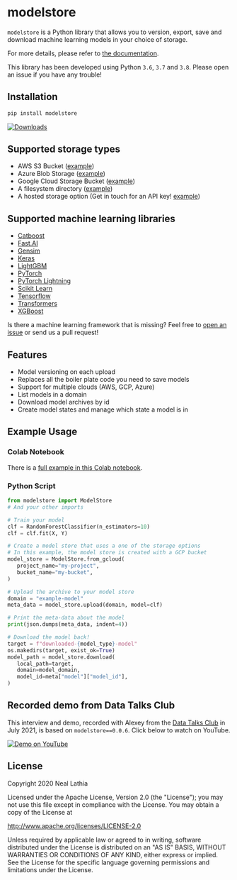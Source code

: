 # modelstore

`modelstore` is a Python library that allows you to version, export, save and download machine learning models in your choice of storage.

For more details, please refer to [the documentation](https://modelstore.readthedocs.io/en/latest/).

This library has been developed using Python `3.6`, `3.7` and `3.8`. Please open an issue if you have any trouble!


## Installation

```python
pip install modelstore
```

[![Downloads](https://pepy.tech/badge/modelstore)](https://pepy.tech/project/modelstore)

## Supported storage types

* AWS S3 Bucket ([example](https://github.com/operatorai/modelstore/blob/master/examples/examples-by-storage/aws/main.py))
* Azure Blob Storage ([example](https://github.com/operatorai/modelstore/blob/master/examples/examples-by-storage/azure/main.py))
* Google Cloud Storage Bucket ([example](https://github.com/operatorai/modelstore/blob/master/examples/examples-by-storage/gcloud/main.py))
* A filesystem directory ([example](https://github.com/operatorai/modelstore/blob/master/examples/examples-by-storage/filesystem/main.py))
* A hosted storage option (Get in touch for an API key! [example](https://github.com/operatorai/modelstore/blob/master/examples/examples-by-storage/hosted/main.py))

## Supported machine learning libraries

* [Catboost](https://github.com/operatorai/modelstore/blob/master/examples/examples-by-ml-library/catboost/main.py)
* [Fast.AI](https://github.com/operatorai/modelstore/blob/master/examples/examples-by-ml-library/fastai/main.py)
* [Gensim](https://github.com/operatorai/modelstore/blob/master/examples/examples-by-ml-library/gensim/main.py)
* [Keras](https://github.com/operatorai/modelstore/blob/master/examples/examples-by-ml-library/keras/main.py)
* [LightGBM](https://github.com/operatorai/modelstore/blob/master/examples/examples-by-ml-library/lightgbm/main.py)
* [PyTorch](https://github.com/operatorai/modelstore/blob/master/examples/examples-by-ml-library/pytorch/main.py)
* [PyTorch Lightning](https://github.com/operatorai/modelstore/tree/master/examples/examples-by-ml-library/pytorch-lightning/main.py)
* [Scikit Learn](https://github.com/operatorai/modelstore/blob/master/examples/examples-by-ml-library/sklearn/main.py)
* [Tensorflow](https://github.com/operatorai/modelstore/blob/master/examples/examples-by-ml-library/tensorflow/main.py)
* [Transformers](https://github.com/operatorai/modelstore/blob/master/examples/examples-by-ml-library/transformers/main.py)
* [XGBoost](https://github.com/operatorai/modelstore/blob/master/examples/examples-by-ml-library/xgboost/main.py)

Is there a machine learning framework that is missing? Feel free to [open an issue](https://github.com/operatorai/modelstore/issues) or send us a pull request!

## Features

* Model versioning on each upload
* Replaces all the boiler plate code you need to save models
* Support for multiple clouds (AWS, GCP, Azure)
* List models in a domain
* Download model archives by id
* Create model states and manage which state a model is in


## Example Usage

### Colab Notebook

There is a [full example in this Colab notebook](https://colab.research.google.com/drive/1yEY6wy68k7TlHzm8iJMKKBG_Pl-MGZUe?usp=sharing).

### Python Script

```python
from modelstore import ModelStore
# And your other imports

# Train your model
clf = RandomForestClassifier(n_estimators=10)
clf = clf.fit(X, Y)

# Create a model store that uses a one of the storage options
# In this example, the model store is created with a GCP bucket
model_store = ModelStore.from_gcloud(
   project_name="my-project",
   bucket_name="my-bucket",
)

# Upload the archive to your model store
domain = "example-model"
meta_data = model_store.upload(domain, model=clf)

# Print the meta-data about the model
print(json.dumps(meta_data, indent=4))

# Download the model back!
target = f"downloaded-{model_type}-model"
os.makedirs(target, exist_ok=True)
model_path = model_store.download(
   local_path=target,
   domain=model_domain,
   model_id=meta["model"]["model_id"],
)
```

## Recorded demo from Data Talks Club

This interview and demo, recorded with Alexey from the [Data Talks Club](https://datatalks.club/) in July 2021, is based on `modelstore==0.0.6`. Click below to watch on YouTube.

[![Demo on YouTube](http://img.youtube.com/vi/85BWnKmOZl8/0.jpg)](https://www.youtube.com/watch?v=85BWnKmOZl8 "DTC's minis: Model Store")

## License

Copyright 2020 Neal Lathia

Licensed under the Apache License, Version 2.0 (the "License");
you may not use this file except in compliance with the License.
You may obtain a copy of the License at

http://www.apache.org/licenses/LICENSE-2.0

Unless required by applicable law or agreed to in writing, software
distributed under the License is distributed on an "AS IS" BASIS,
WITHOUT WARRANTIES OR CONDITIONS OF ANY KIND, either express or implied.
See the License for the specific language governing permissions and
limitations under the License.
